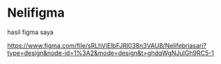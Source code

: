 # Nelifigma

hasil figma saya

https://www.figma.com/file/sRLhViElbFJRl038n3VAU8/Nelifebriasari?type=design&node-id=1%3A2&mode=design&t=ghdqWgNJuIGh9RC5-1
